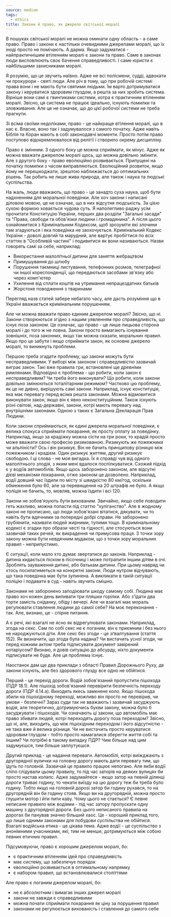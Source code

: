 ```yaml
---
source: medium
tags:
  - ethics
title: Закони й право, як джерело світської моралі
---
```


В пошуках світської моралі не можна оминати одну область - а саме право.
Право і закони є настільки очевидними джерелами моралі, що їх іноді просто не помічають.
А дарма.
Якщо задуматися - найпрактичнішим втіленням моралі є закони та право.
Саме в законах люди висловлюють своє бачення справедливості.
І саме юристи є найбільшими захисниками моралі.

Я розумію, що це звучить наївно.
Адже не всі полісмени, судді, адвокати чи прокурори - святі люди.
Але річ в тому, що при робочій системі права вони і не мають бути святими людьми.
Їм варто дотримуватися закону і керуватися здоровим глуздом, а решта за них зробить система.
Вірніше вони самі є гвинтиками системи, котра є практичним втіленням моралі.
Звісно, ця система не працює ідеально, існують помилки та зловживання.
Але це не означає, що до цієї робочої системи не треба прагнути.

Зі всіма своїми недоліками, право - це найкраще втілення моралі, що в нас є.
Власне, воно так і задумувалося з самого початку.
Адже навіть Біблія та Коран мають в собі законодавчі моменти.
Просто потім право поступово відокремлювалося від релігії і створило окрему дисципліну.

Право є змінним.
З одного боку це можна сприймати, як мінус.
Адже як можна вважати джерелом моралі щось, що можна довільно змінити.
Але з другого боку - право еволюційно розвивається.
Припущені на початку помилки з часом виправляються. 
Еволюційний розвиток, якщо йому не перешкоджати, зрештою наближається до оптимальних рішень.
Так робить не лише жива природа, але також і наука та людські суспільства.

На жаль, люди вважають, що право - це занадто суха наука, щоб бути надхненням для моральної поведінки.
Але хоч закони і написані діловою мовою, це не означає, що в них відсутня людськість.
За цією сухою формою ховається чудова суть.
Я наполегливо раджу усім прочитати Конституцію України, перших два розділи "Загальні засади" та "Права, свободи та обов'язки людини і громадянина".
А після цього ознайомитися з Кримінальним Кодексом, щоб зрозуміти які злочини там згадуються і яка поведінка не заохочується.
Кримінальний Кодекс України - доволі довгий та марудний, але вартує пробігтися по всіх статтях в "Особливій частині" і подивитися як вони називаються.
Назви говорять самі за себе, наприклад:

 - Використання малолітньої дитини для заняття жебрацтвом
 - Примушування до шлюбу
 - Порушення таємниці листування, телефонних розмов, телеграфної чи іншої кореспонденції, що передаються засобами зв'язку або через комп'ютер
 - Ухилення від сплати коштів на утримання непрацездатних батьків 
 - Жорстоке поводження з тваринами

Перегляд назв статей забере небагато часу, але дасть розуміння що в Україні вважається кримінальним порушенням.

Але чи можна вважати право єдиним джерелом моралі?
Звісно, що ні.
Закони створюються згідно з нашим уявленням про справедливість, що існує поза законом.
Це означає, що право - це лише лицьова сторона моралі і до того ж не повна.
Закони просто вимагають існування зовнішніх, поза законних, якщо так можна сказати, моральних правил.
Якщо про це забути і якщо сприймати закон, як основне джерело моралі, то виникнуть проблеми.

Першою треба згадати проблему, що закони можуть бути несправедливими.
У виборі між законом і справедливістю зазвичай виграє закон.
Такі вже правила гри, встановлені ще древніми римлянами.
Відповідно є проблема - що робити, коли закон є несправедливим?
Чи треба його виконувати?
Що робити, коли закони довільно змінюються тоталітарним режимом?
Частково цю проблему, як це не дивно, вирішують самі закони.
Наприклад, існує конституція, яка має перевагу перед всіма решта законами.
Можна відмовитися виконувати закон, якщо він є явно неконституційним.
Також існують різні світові, над-державні, закони, котрі мають перевагу над внутрішніми законами.
Одною з таких є Загальна Декларація Прав Людини.

Коли закони сприймаються, як єдині джерела моральної поведінки, є велика спокуса сприймати покарання, як просту оплату за поведінку.
Наприклад, якщо за крадіжку можна сісти на три роки, то крадій просто може вважати свою професію ризикованою.
Ризикують же пожежники чи альпіністи?
Ось і він ризикує.
Він не бачить принципову різницю між пожежником і крадієм.
Один ризикує життям, другий ризикує свободою.
І ці слова - не моя вигадка. 
Їх я справді чув від одного малолітнього злодія, з яким мені вдалося поспілкуватися.
Схожий підхід є у водіїв автомобілів.
Якщо щось заборонено законом, але відсутні дієві механізми покарання, отже законом це дозволено.
Наприклад, водії довший час їздили по місту зі швидкістю 80 км/год, оскільки обмеження було 60, але за перевищення на 20 штрафів не було.
А якщо поліція не бачить, то, мовляв, можна їздити і всі 120.

Закони не зобов'язують бути вихованим.
Звичайно, якщо себе поводити геть жахливо, можна попасти під статтю "хуліганство".
Але в жодному законі не прописано, що люди зобов'язані вітатися, дякувати, чи то навіть бути вдячними за попередні добрі справи.
Не заборонено грубіянити, називати людей жирними, тупими тощо.
В кримінальному кодексі є згадки про образи честі та гідності, але стосуються вони зазвичай таких речей, як викрадення чи примусова праця.
З точки зору закону можна бути невдячним мудаком, що з точки зору моральних правил - неприпустимо.

Є ситуації, коли мало хто думає звертатися до законів.
Наприклад - дитина кидається піском в пісочниці і може потрапити іншим дітям в очі.
Зроблять зауваження дитині, або батькам дитини.
При цьому навряд чи хтось посилатиметься на конкретні закони.
Люди нутром відчувають, що така поведінка має бути зупинена.
А викликати в такій ситуації поліцію і подавати в суд - навіть звучить смішно.

Законами не заборонено заподіювати шкоду самому собі.
Людина має право хоч кожен день випивати три пляшки горілки.
Або з'їдати два торти замість сніданку, обіду і вечері.
Але чи взагалі має мораль регулювати ставлення людини до самої себе?
На моє переконання - так.
Але, визнаю, це - спірне питання.

А є речі, які взагалі не ясно як відрегулювати законами.
Наприклад, згода на секс.
Сам по собі секс не є поганим, він є приємним і без нього не народжуються діти.
Але секс без згоди - це зґвалтування (стаття 152).
Як визначити, що згода була надана?
Чи вистачить усної згоди, чи перед кожним актом треба підписувати документ завірений нотаріусом?
Визнаю, я довів ситуацію до абсурду, ніхто документи підписувати не буде.
Але ця проблема існує.

Наостанок дам ще два приклади з області Правил Дорожнього Руху, де закони існують, але без здорового глузду все одно не обійтися.

Перший - це перехід дороги.
Водій зобов'язаний пропустити пішохода (ПДР 18.1).
Але пішохід зобов'язаний перевірити безпечність переходу дороги (ПДР 4.14.а).
Виходить якесь замкнене коло.
Якщо пішохода збили на пішохідному переході, можливо він просто не перевірив, чи умови - безпечні?
Зараз суди так не вважають і зазвичай засуджують водія, але теоретично, дотримуючись букви закону, можна було б засуджувати і пішоходів. 
Чи означають ці закони, що автомобіль має право збивати людей, котрі переходять дорогу поза переходом?
Звісно, що ні, але, виходить, що між пішохідним переходом і його відсутністю - не така вже й велика різниця.
Чи не вистачить просто керуватися здоровим глуздом - тобто просто намагалися зберегти життя собі та іншим?
Чи потрібні в такому випадку ПДР?
Чим більше над цим задумуєшся, тим більше заплутуєшся.

Другий приклад - це надання переваги.
Автомобілі, котрі виїжджають з другорядної вулички на головну дорогу мають дати перевагу тим, що їдуть по головній.
Зазвичай це правило працює непогано.
Але якби водії сліпо слідували цьому правилу, то під час заторів на деяких вулицях би просто настав колапс.
Адже задумайтеся - якщо затор на певній ділянці дороги триває годину, то чекати виїзду на цю дорогу теж би треба було годину.
Тобто якщо на головній дорозі затор би годину рухався, то на другорядній він би годину стояв.
Якщо ви на другорядній, можна просто глушити мотор і йти пити каву.
Чому цього не стається?
Є певне неписане правило між водіями - під час затору пропускати одну машину з другорядної дороги.
Без цього неписаного правила на дорогах би панував значно більший хаос.
Це - хороший приклад того, що лише одними законами для побудови суспільства не обійтися.
Взагалі водійська етика - це цікава тема. 
Адже водії - це суспільство з анонімними учасниками, які, тим не менше, дотримуються між собою певних етичних правил.

Підсумовуючи, право є хорошим джерелом моралі, бо:

 - є практичним втіленням ідей про справедливість
 - має систему, що забезпечує порядок
 - еволюційно розвивається в оптимальному напрямку
 - є набором правил, що встановлювалися століттями

Але право є поганим джерелом моралі, бо:

 - не є абсолютним і вимагає інших джерел моралі
 - закони не завжди є справедливими
 - можна почати сприймати покарання як ціну за порушення правил
 - законами не регулюється вихованість і ставлення до самого себе
